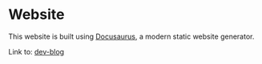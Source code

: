 # Website

This website is built using [Docusaurus](https://docusaurus.io/), a modern static website generator.

Link to: [dev-blog](https://georgstrassberger.github.io/dev-blog/)

